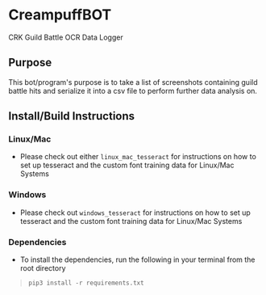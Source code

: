 # CreampuffBOT
CRK Guild Battle OCR Data Logger

## Purpose
This bot/program's purpose is to take a list of screenshots containing guild battle hits and serialize it into a csv file to perform further data analysis on.

## Install/Build Instructions
### Linux/Mac
- Please check out either `linux_mac_tesseract` for instructions on how to set up tesseract and the custom font training data for Linux/Mac Systems

### Windows
- Please check out `windows_tesseract` for instructions on how to set up tesseract and the custom font training data for Linux/Mac Systems

### Dependencies
- To install the dependencies, run the following in your terminal from the root directory
> `pip3 install -r requirements.txt`

